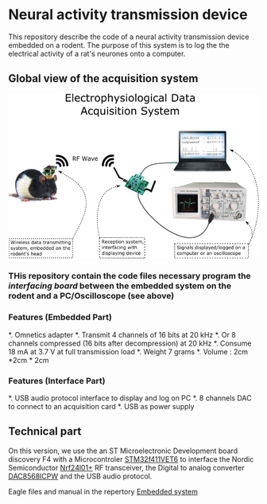 # Neural activity transmission device 

This repository describe the code of a neural activity transmission device embedded on a rodent.
The purpose of this system is to log the the electrical activity of a rat's neurones onto a computer.

## Global view of the acquisition system 

![alt text][global_system]

[global_system]: https://raw.githubusercontent.com/pseudoincorrect/Electrophy_Base_System/master/pictures/global_system.png "Global data acquisition system"


### THis repository contain the code files necessary program the *interfacing board* between the embedded system on the rodent and a PC/Oscilloscope (see above)


### Features (Embedded Part)

*. Omnetics adapter
*. Transmit 4 channels of 16 bits at 20 kHz 
*. Or 8 channels compressed (16 bits after decompression) at 20 kHz
*. Consume 18 mA at 3.7 V at full transmission load
*. Weight 7 grams 
*. Volume : 2cm *2cm * 2cm 


### Features (Interface Part)

*. USB audio protocol interface to display and log on PC
*. 8 channels DAC to connect to an acquisition card
*. USB as power supply


## Technical part

On this version, we use the an ST Microelectronic Development board discovery F4 with a Microcontroler [STM32f411VET6](http://www.st.com/web/en/catalog/tools/PF260946) to interface the Nordic Semiconductor [Nrf24l01+](http://www.nordicsemi.com/eng/Products/2.4GHz-RF/nRF24L01) RF transceiver, the Digital to analog converter [DAC8568ICPW](http://fr.rs-online.com/web/p/cna-a-usage-general/7093131/) and the USB audio protocol.

Eagle files and manual in the repertory [Embedded system](https://github.com/pseudoincorrect/Electrophy_Embedded_System) 
